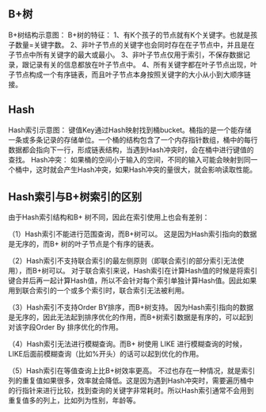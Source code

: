 ## B+树

B+树结构示意图： B+树的特征： 1、有K个孩子的节点就有K个关键字。也就是孩子数量=关键字数。 2、非叶子节点的关键字也会同时存在在子节点中，并且是在子节点中所有关键字的最大或最小。 3、非叶子节点仅用于索引，不保存数据记录，跟记录有关的信息都放在叶子节点中。 4、所有关键字都在叶子节点出现，叶子节点构成一个有序链表，而且叶子节点本身按照关键字的大小从小到大顺序链接。

## Hash

Hash索引示意图： 键值Key通过Hash映射找到桶bucket。桶指的是一个能存储一条或多条记录的存储单位。一个桶的结构包含了一个内存指针数组，桶中的每行数据都会指向下一行，形成链表结构，当遇到Hash冲突时，会在桶中进行键值的查找。 Hash冲突： 如果桶的空间小于输入的空间，不同的输入可能会映射到同一个桶中，这时就会产生Hash冲突，如果Hash冲突的量很大，就会影响读取性能。

## Hash索引与B+树索引的区别

由于Hash索引结构和B+ 树不同，因此在索引使用上也会有差别：

（1）Hash索引不能进行范围查询，而B+树可以。 这是因为Hash索引指向的数据是无序的，而B+ 树的叶子节点是个有序的链表。

（2）Hash索引不支持联合索引的最左侧原则（即联合索引的部分索引无法使用），而B+树可以。 对于联合索引来说，Hash索引在计算Hash值的时候是将索引键合并后再一起计算Hash值，所以不会针对每个索引单独计算Hash值。因此如果用到联合索引的一个或多个索引时，联合索引无法被利用。

（3）Hash索引不支持Order BY排序，而B+树支持。 因为Hash索引指向的数据是无序的，因此无法起到排序优化的作用，而B+树索引数据是有序的，可以起到对该字段Order By 排序优化的作用。

（4）Hash索引无法进行模糊查询。而B+ 树使用 LIKE 进行模糊查询的时候，LIKE后面前模糊查询（比如%开头）的话可以起到优化的作用。

（5）Hash索引在等值查询上比B+树效率更高。 不过也存在一种情况，就是索引列的重复值如果很多，效率就会降低。这是因为遇到Hash冲突时，需要遍历桶中的行指针来进行比较，找到查询的关键字非常耗时。所以Hash索引通常不会用到重复值多的列上，比如列为性别，年龄等。